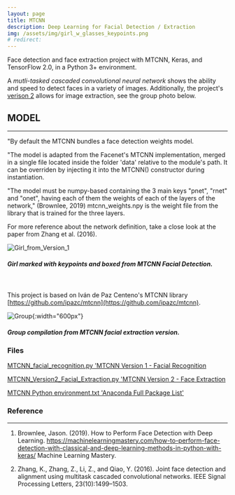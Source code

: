 ```yaml
---
layout: page
title: MTCNN
description: Deep Learning for Facial Detection / Extraction
img: /assets/img/girl_w_glasses_keypoints.png
# redirect:
---
```


Face detection and face extraction project with MTCNN, Keras, and TensorFlow 2.0, in a Python 3+ environment.

A *mutli-tasked cascaded convolutional neural network* shows the ability and speed to detect faces in a variety of images. Additionally, the project's [verison 2](https://github.com/jeremywood-ai/MTCNN/blob/master/MTCNN_Version2_Facial_Extraction.py) allows for image extraction, see the group photo below.

## MODEL
----
"By default the MTCNN bundles a face detection weights model.

"The model is adapted from the Facenet's MTCNN implementation, merged in a single file located inside the folder 'data' relative to the module's path. It can be overriden by injecting it into the MTCNN() constructor during instantiation.

"The model must be numpy-based containing the 3 main keys "pnet", "rnet" and "onet", having each of them the weights of each of the layers of the network," (Brownlee, 2019) mtcnn_weights.npy is the weight file from the library that is trained for the three layers.

For more reference about the network definition, take a close look at the paper from Zhang et al. (2016).

![Girl_from_Version_1](/portfolio/assets/img/girl_w_glasses_keypoints.png)
<div class="col three caption">
    <h5>Girl marked with keypoints and boxed from MTCNN Facial Detection.</h5>
</div>
<br/>

This project is based on Iván de Paz Centeno's MTCNN library [https://github.com/ipazc/mtcnn](https://github.com/ipazc/mtcnn).

![Group](/portfolio/assets/img/groupphoto_Face_Extraction.png){:width="600px"}

<div class="col three caption">
    <h5>Group compilation from MTCNN facial extraction version.</h5>
</div>

### Files
[MTCNN_facial_recognition.py 'MTCNN Version 1 - Facial Recognition](https://github.com/jeremywood-ai/MTCNN/blob/master/MTCNN_facial_recognition.py)

[MTCNN_Version2_Facial_Extraction.py 'MTCNN Version 2 - Face Extraction](https://github.com/jeremywood-ai/MTCNN/blob/master/MTCNN_Version2_Facial_Extraction.py)

[MTCNN Python environment.txt 'Anaconda Full Package List'](https://github.com/jeremywood-ai/MTCNN/blob/master/MTCNN_environment.txt)

### Reference
----
1. Brownlee, Jason. (2019). How to Perform Face Detection with Deep Learning. https://machinelearningmastery.com/how-to-perform-face-detection-with-classical-and-deep-learning-methods-in-python-with-keras/ Machine Learning Mastery.

1. Zhang, K., Zhang, Z., Li, Z., and Qiao, Y. (2016). Joint face detection and alignment using multitask cascaded convolutional networks. IEEE Signal Processing Letters, 23(10):1499–1503.

<!-- [Girl]: /assets/img/girl_w_glasses_keypoints.png
[Group]: /assets/img/groupphoto_Face_Extraction.png -->